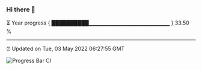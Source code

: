 ### Hi there 👋

⏳ Year progress { ██████████▁▁▁▁▁▁▁▁▁▁▁▁▁▁▁▁▁▁▁▁ } 33.50 %

---

⏰ Updated on Tue, 03 May 2022 06:27:55 GMT

![Progress Bar CI](https://github.com/ZhaoGui/ZhaoGui/workflows/Progress%20Bar%20CI/badge.svg)
